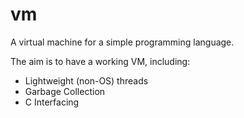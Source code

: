 # vm

A virtual machine for a simple programming language.

The aim is to have a working VM, including:

 - Lightweight (non-OS) threads
 - Garbage Collection
 - C Interfacing
